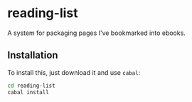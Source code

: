 
# reading-list

A system for packaging pages I&#39;ve bookmarked into ebooks.

## Installation

To install this, just download it and use `cabal`:

```bash
cd reading-list
cabal install
```


